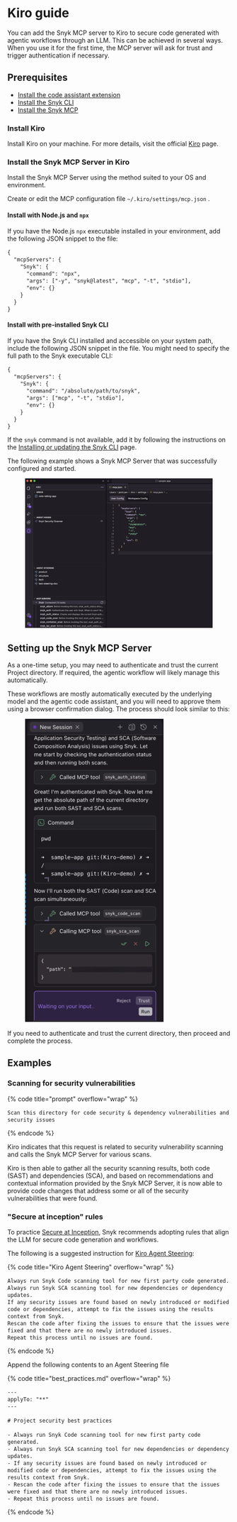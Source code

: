 # Kiro guide

You can add the Snyk MCP server to Kiro to secure code generated with agentic workflows through an LLM. This can be achieved in several ways. When you use it for the first time, the MCP server will ask for trust and trigger authentication if necessary.

## Prerequisites

* [Install the code assistant extension](kiro-guide.md#install-kiro)
* [Install the Snyk CLI](../../../developer-tools/snyk-cli/install-or-update-the-snyk-cli/)
* [Install the Snyk MCP](kiro-guide.md#install-the-snyk-mcp-server-in-kiro)

### Install Kiro

Install Kiro on your machine. For more details, visit the official [Kiro](https://kiro.dev/) page.

### Install the Snyk MCP Server in Kiro

Install the Snyk MCP Server using the method suited to your OS and environment.

Create or edit the MCP configuration file `~/.kiro/settings/mcp.json` .

#### Install with Node.js and `npx`

If you have the Node.js `npx` executable installed in your environment, add the following JSON snippet to the file:

```json5
{
  "mcpServers": {
    "Snyk": {
      "command": "npx",
      "args": ["-y", "snyk@latest", "mcp", "-t", "stdio"],
      "env": {}
    }
  }
}
```

#### Install with pre-installed Snyk CLI

If you have the Snyk CLI installed and accessible on your system path, include the following JSON snippet in the file. You might need to specify the full path to the Snyk executable CLI:

```json5
{
  "mcpServers": {
    "Snyk": {
      "command": "/absolute/path/to/snyk",
      "args": ["mcp", "-t", "stdio"],
      "env": {}
    }
  }
}
```

If the `snyk` command is not available, add it by following the instructions on the [Installing or updating the Snyk CLI](../../../developer-tools/snyk-cli/install-or-update-the-snyk-cli/) page.&#x20;

The following example shows a Snyk MCP Server that was successfully configured and started.

<figure><img src="../../../.gitbook/assets/image (397).png" alt=""><figcaption></figcaption></figure>

## Setting up the Snyk MCP Server

As a one-time setup, you may need to authenticate and trust the current Project directory. If required, the agentic workflow will likely manage this automatically.

These workflows are mostly automatically executed by the underlying model and the agentic code assistant, and you will need to approve them using a browser confirmation dialog. The process should look similar to this:

<figure><img src="../../../.gitbook/assets/image (398).png" alt=""><figcaption></figcaption></figure>

If you need to authenticate and trust the current directory, then proceed and complete the process.

## Examples

### Scanning for security vulnerabilities

{% code title="prompt" overflow="wrap" %}
```
Scan this directory for code security & dependency vulnerabilities and security issues
```
{% endcode %}

Kiro indicates that this request is related to security vulnerability scanning and calls the Snyk MCP Server for various scans.

Kiro is then able to gather all the security scanning results, both code (SAST) and dependencies (SCA), and based on recommendations and contextual information provided by the Snyk MCP Server, it is now able to provide code changes that address some or all of the security vulnerabilities that were found.

### "Secure at inception" rules

To practice [Secure at Inception](https://snyk.io/solutions/secure-ai-generated-code/), Snyk recommends adopting rules that align the LLM for secure code generation and workflows.

The following is a suggested instruction for [Kiro Agent Steering](https://kiro.dev/docs/steering/):

{% code title="Kiro Agent Steering" overflow="wrap" %}
```
Always run Snyk Code scanning tool for new first party code generated.
Always run Snyk SCA scanning tool for new dependencies or dependency updates.
If any security issues are found based on newly introduced or modified code or dependencies, attempt to fix the issues using the results context from Snyk.
Rescan the code after fixing the issues to ensure that the issues were fixed and that there are no newly introduced issues.
Repeat this process until no issues are found.
```
{% endcode %}

Append the following contents to an Agent Steering file

{% code title="best_practices.md" overflow="wrap" %}
```
---
applyTo: "**"
---

# Project security best practices

- Always run Snyk Code scanning tool for new first party code generated.
- Always run Snyk SCA scanning tool for new dependencies or dependency updates.
- If any security issues are found based on newly introduced or modified code or dependencies, attempt to fix the issues using the results context from Snyk.
- Rescan the code after fixing the issues to ensure that the issues were fixed and that there are no newly introduced issues.
- Repeat this process until no issues are found.
```
{% endcode %}
